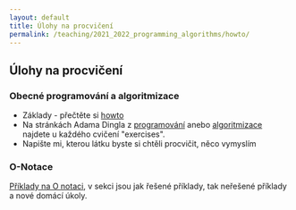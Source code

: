 ```yaml
---
layout: default 
title: Úlohy na procvičení
permalink: /teaching/2021_2022_programming_algorithms/howto/
---
```


## Úlohy na procvičení

### Obecné programování a algoritmizace

- Základy - přečtěte si [howto](/teaching/2021_2022_programming_algorithms/howto/)
- Na stránkách Adama Dingla z [programování](https://ksvi.mff.cuni.cz/~dingle/2021-2/prog_1/programming_1.html) anebo 
[algoritmizace](https://ksvi.mff.cuni.cz/~dingle/2021-2/algs/intro_to_algorithms.html)
 najdete u každého cvičení "exercises".
- Napište mi, kterou látku byste si chtěli procvičit, něco vymyslím

### O-Notace
[Příklady na O notaci](/teaching/2021_2022_programming_algorithms/o_notation/),
v sekci jsou jak řešené příklady, tak neřešené příklady a nové domácí úkoly.
